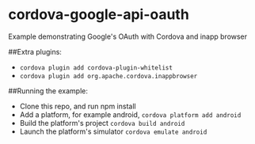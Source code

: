 # cordova-google-api-oauth
Example demonstrating Google's OAuth with Cordova and inapp browser

##Extra plugins:

 - `cordova plugin add cordova-plugin-whitelist`
 - `cordova plugin add org.apache.cordova.inappbrowser`

##Running the example:
 - Clone this repo, and run npm install
 - Add a platform, for example android,  `cordova platform add android`
 - Build the platform's project `cordova build android`
 - Launch the platform's simulator `cordova emulate android`
